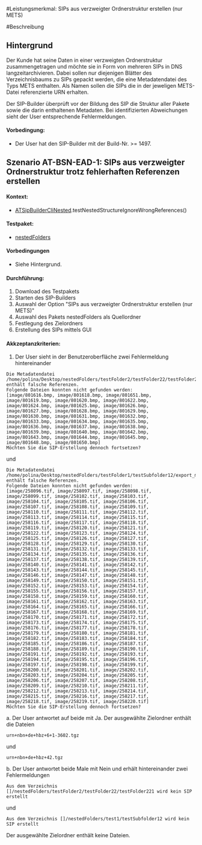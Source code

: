 #Leistungsmerkmal: SIPs aus verzweigter Ordnerstruktur erstellen (nur METS)

#Beschreibung

## Hintergrund

Der Kunde hat seine Daten in einer verzweigten Ordnerstruktur zusammengetragen und möchte sie in Form von mehreren SIPs in DNS langzeitarchivieren. Dabei sollen nur diejenigen Blätter des Verzeichnisbaums zu SIPs gepackt werden, die eine Metadatendatei des Typs METS enthalten. Als Namen sollen die SIPs die in der jeweligen METS-Datei referenzierte URN erhalten.

Der SIP-Builder überprüft vor der Bildung des SIP die Struktur aller Pakete sowie die darin enthaltenen Metadaten. Bei identifizierten Abweichungen sieht der User entsprechende Fehlermeldungen.

#### Vorbedingung:

* Der User hat den SIP-Builder mit der Build-Nr. >= 1497.

## Szenario AT-BSN-EAD-1:  SIPs aus verzweigter Ordnerstruktur trotz fehlerhaften Referenzen erstellen

#### Kontext:

* [ATSipBuilderCliNested](../test/java/de/uzk/hki/da/at/ATSipBuilderCliNested.java).testNestedStructureIgnoreWrongReferences()

#### Testpaket:   

* [nestedFolders](../test/resources/SIPFactoryTests/nestedFolders)

#### Vorbedingungen

* Siehe Hintergrund.

#### Durchführung:

1. Download des Testpakets
1. Starten des SIP-Builders
1. Auswahl der Option "SIPs aus verzweigter Ordnerstruktur erstellen (nur METS)"
1. Auswahl des Pakets nestedFolders als Quellordner
1. Festlegung des Zielordners
1. Erstellung des SIPs mittels GUI

#### Akkzeptanzkriterien:

1. Der User sieht in der Benutzeroberfläche zwei Fehlermeldung hintereinander

```
Die Metadatendatei /home/polina/Desktop/nestedFolders/testFolder2/testFolder22/testFolder221/export_mets.xml enthält falsche Referenzen.
Folgende Dateien konnten nicht gefunden werden: 
[image/801616.bmp, image/801618.bmp, image/801651.bmp, image/801619.bmp, image/801620.bmp, image/801622.bmp, image/801624.bmp, image/801625.bmp, image/801626.bmp, image/801627.bmp, image/801628.bmp, image/801629.bmp, image/801630.bmp, image/801631.bmp, image/801632.bmp, image/801633.bmp, image/801634.bmp, image/801635.bmp, image/801636.bmp, image/801637.bmp, image/801638.bmp, image/801639.bmp, image/801640.bmp, image/801642.bmp, image/801643.bmp, image/801644.bmp, image/801645.bmp, image/801648.bmp, image/801650.bmp] 
Möchten Sie die SIP-Erstellung dennoch fortsetzen?
```

und

```
Die Metadatendatei /home/polina/Desktop/nestedFolders/testFolder1/testSubfolder12/export_mets.xml enthält falsche Referenzen.
Folgende Dateien konnten nicht gefunden werden: 
[image/258096.tif, image/258097.tif, image/258098.tif, image/258099.tif, image/258102.tif, image/258103.tif, image/258104.tif, image/258105.tif, image/258106.tif, image/258107.tif, image/258108.tif, image/258109.tif, image/258110.tif, image/258111.tif, image/258112.tif, image/258113.tif, image/258114.tif, image/258115.tif, image/258116.tif, image/258117.tif, image/258118.tif, image/258119.tif, image/258120.tif, image/258121.tif, image/258122.tif, image/258123.tif, image/258124.tif, image/258125.tif, image/258126.tif, image/258127.tif, image/258128.tif, image/258129.tif, image/258130.tif, image/258131.tif, image/258132.tif, image/258133.tif, image/258134.tif, image/258135.tif, image/258136.tif, image/258137.tif, image/258138.tif, image/258139.tif, image/258140.tif, image/258141.tif, image/258142.tif, image/258143.tif, image/258144.tif, image/258145.tif, image/258146.tif, image/258147.tif, image/258148.tif, image/258149.tif, image/258150.tif, image/258151.tif, image/258152.tif, image/258153.tif, image/258154.tif, image/258155.tif, image/258156.tif, image/258157.tif, image/258158.tif, image/258159.tif, image/258160.tif, image/258161.tif, image/258162.tif, image/258163.tif, image/258164.tif, image/258165.tif, image/258166.tif, image/258167.tif, image/258168.tif, image/258169.tif, image/258170.tif, image/258171.tif, image/258172.tif, image/258173.tif, image/258174.tif, image/258175.tif, image/258176.tif, image/258177.tif, image/258178.tif, image/258179.tif, image/258180.tif, image/258181.tif, image/258182.tif, image/258183.tif, image/258184.tif, image/258185.tif, image/258186.tif, image/258187.tif, image/258188.tif, image/258189.tif, image/258190.tif, image/258191.tif, image/258192.tif, image/258193.tif, image/258194.tif, image/258195.tif, image/258196.tif, image/258197.tif, image/258198.tif, image/258199.tif, image/258200.tif, image/258201.tif, image/258202.tif, image/258203.tif, image/258204.tif, image/258205.tif, image/258206.tif, image/258207.tif, image/258208.tif, image/258209.tif, image/258210.tif, image/258211.tif, image/258212.tif, image/258213.tif, image/258214.tif, image/258215.tif, image/258216.tif, image/258217.tif, image/258218.tif, image/258219.tif, image/258220.tif] 
Möchten Sie die SIP-Erstellung dennoch fortsetzen?
```


a. Der User antwortet auf beide mit Ja. Der ausgewählte Zielordner enthält die Dateien
```
urn+nbn+de+hbz+6+1-3602.tgz
```
und

``` 
urn+nbn+de+hbz+42.tgz
```

b. Der User antwortet beide Male mit Nein und erhält hintereinander zwei Fehlermeldungen

```
Aus dem Verzeichnis []/nestedFolders/testFolder2/testFolder22/testFolder221 wird kein SIP erstellt
```
und 

```
Aus dem Verzeichnis []/nestedFolders/test1/testSubfolder12 wird kein SIP erstellt
```

Der ausgewählte Zielordner enthält keine Dateien.
